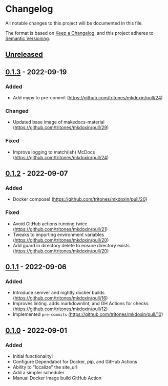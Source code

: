 <!-- markdownlint-configure-file { "MD024": { "siblings_only": true } } -->

# Changelog

All notable changes to this project will be documented in this file.

The format is based on [Keep a Changelog](https://keepachangelog.com/en/1.0.0/),
and this project adheres to [Semantic Versioning](https://semver.org/spec/v2.0.0.html).

## [Unreleased]

## [0.1.3] - 2022-09-19

### Added

-   Add mypy to pre-commit (<https://github.com/tritones/mkdoxin/pull/24>)

### Changed

-   Updated base image of makedocs-material (<https://github.com/tritones/mkdoxin/pull/29>)

### Fixed

-   Improve logging to match(ish) McDocs (<https://github.com/tritones/mkdoxin/pull/24>)

## [0.1.2] - 2022-09-07

### Added

-   Docker compose! (<https://github.com/tritones/mkdoxin/pull/20>)

### Fixed

-   Avoid GitHub actions running twice (<https://github.com/tritones/mkdoxin/pull/21>)
-   Tweaks to importing environment variables (<https://github.com/tritones/mkdoxin/pull/20>)
-   Add guard in directory delete to ensure directory exists (<https://github.com/tritones/mkdoxin/pull/20>)

## [0.1.1] - 2022-09-06

### Added

-   Introduce semver and nightly docker builds (<https://github.com/tritones/mkdoxin/pull/16>)
-   Improves linting. adds markdownlint, and GH Actions for checks (<https://github.com/tritones/mkdoxin/pull/12>)
-   Implemented `pre-commits` (<https://github.com/tritones/mkdoxin/pull/10>)

## [0.1.0] - 2022-09-01

### Added

-   Initial functionality!
-   Configure Dependabot for Docker, pip, and GitHub Actions
-   Ability to "localize" the site_url
-   Add a simpler scheduler
-   Manual Docker Image build GitHub Action

<!-- Release Links -->

[unreleased]: https://github.com/tritones/mkdoxin/compare/v0.1.3...HEAD
[0.1.3]: https://github.com/tritones/mkdoxin/releases/tag/v0.1.3
[0.1.2]: https://github.com/tritones/mkdoxin/releases/tag/v0.1.2
[0.1.1]: https://github.com/tritones/mkdoxin/releases/tag/v0.1.1
[0.1.0]: https://github.com/tritones/mkdoxin/releases/tag/v0.1.0
